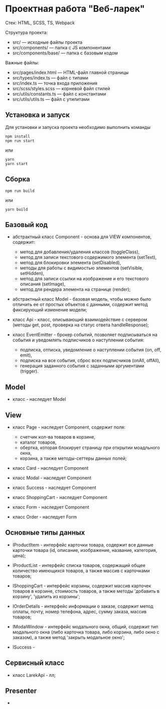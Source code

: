 # Проектная работа "Веб-ларек"

Стек: HTML, SCSS, TS, Webpack

Структура проекта:
- src/ — исходные файлы проекта
- src/components/ — папка с JS компонентами
- src/components/base/ — папка с базовым кодом

Важные файлы:
- src/pages/index.html — HTML-файл главной страницы
- src/types/index.ts — файл с типами
- src/index.ts — точка входа приложения
- src/scss/styles.scss — корневой файл стилей
- src/utils/constants.ts — файл с константами
- src/utils/utils.ts — файл с утилитами

## Установка и запуск
Для установки и запуска проекта необходимо выполнить команды

```
npm install
npm run start
```

или

```
yarn
yarn start
```
## Сборка

```
npm run build
```

или

```
yarn build
```
## Базовый код
- абстрактный класс Component - основа для VIEW компонентов, 
содержит: 
  - метод для добавления/удаления классов (toggleClass), 
  - метод для записи текстового содержимого элемента (setText),
  - метод для блокировки элемента (setDisabled), 
  - методы для работы с видимостью элементов (setVisible, setHidden),
  - метод для записи ссылки на изображение и его текстового описания (setImage),
  - метод для рендера элемента на странице (render);

- абстрактный класс Model - базовая модель, чтобы можно было отличить ее от простых объектов с данными,
содержит метод фиксирующий изменение модели;

- класс Api - класс, описывающий взаимодействие с сервером 
(методы get, post, проверка на статус ответа handleResponse);

- класс EventEmitter - брокер событий, позволяет подписываться на события и уведомлять подписчиков
  о наступлении события: 
  - подписка, отписка, уведомление о наступлении события (on, off, emit),
  - подписка на все события, сброс всех подписчиков (onAll, offAll),
  - генерация заданного события с заданными аргументами (trigger).

## Model
- класс  - наследует Model

## View
- класс Page - наследует Component, содержит поля: 
  - счетчик кол-ва товаров в корзине,
  - каталог товаров, 
  - обертка, которая блокирует страницу при открытии моадльного окна,
  - корзина,
а также методы-сеттеры данных полей;
  
- класс Card - наследует Component
- класс Modal - наследует Component
- класс Success - наследует Component
- класс ShoppingCart - наследует Component
- класс Form - наследует Component
- класс Order - наследует Form

## Основные типы данных
- IProductItem - интерфейс карточки товара, содержит все данные карточки товара 
(id, описание, изображение, название, категория, цена);

- IProductList - интерфейс списка товаров, содержащий общее количество имеющихся товаров, 
а также массив с карточками товаров;

- IShoppingCart - интерфейс корзины, содержит массив карточек товаров в корзине, стоимость товаров,
а также методы 'добавить в корзину', 'удалить из корзины';

- IOrderDetails - интерфейс информации о заказе, содержит метод оплаты, почту, номер телефона, 
адрес, сумму заказа, массив товаров;

- IModalWindow - интерфейс модального окна, общий, содержит тип модального окна (либо карточка товара, либо корзина,
либо окно с заказом), а также метод 'закрыть модальное окно';

- ISuccess - 

## Сервисный класс
- класс LarekApi - лл;

## Presenter
- 